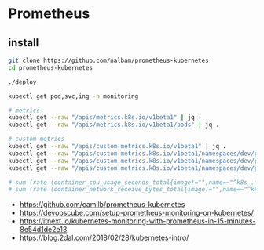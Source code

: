 # Prometheus

## install

```bash
git clone https://github.com/nalbam/prometheus-kubernetes
cd prometheus-kubernetes

./deploy

kubectl get pod,svc,ing -n monitoring
```

```bash
# metrics
kubectl get --raw "/apis/metrics.k8s.io/v1beta1" | jq .
kubectl get --raw "/apis/metrics.k8s.io/v1beta1/pods" | jq .

# custom metrics
kubectl get --raw "/apis/custom.metrics.k8s.io/v1beta1" | jq .
kubectl get --raw "/apis/custom.metrics.k8s.io/v1beta1/namespaces/dev/pods/*/cpu_usage" | jq .
kubectl get --raw "/apis/custom.metrics.k8s.io/v1beta1/namespaces/dev/pods/*/fs_usage_bytes" | jq .
kubectl get --raw "/apis/custom.metrics.k8s.io/v1beta1/namespaces/dev/pods/*/http_requests" | jq .

# sum (rate (container_cpu_usage_seconds_total{image!="",name=~"^k8s_.*"}[2m]) ) by (pod_name)
# sum (rate (container_network_receive_bytes_total{image!="",name=~"^k8s_.*"}[2m]) ) by (pod_name)

```

* <https://github.com/camilb/prometheus-kubernetes>
* <https://devopscube.com/setup-prometheus-monitoring-on-kubernetes/>
* <https://itnext.io/kubernetes-monitoring-with-prometheus-in-15-minutes-8e54d1de2e13>
* <https://blog.2dal.com/2018/02/28/kubernetes-intro/>
